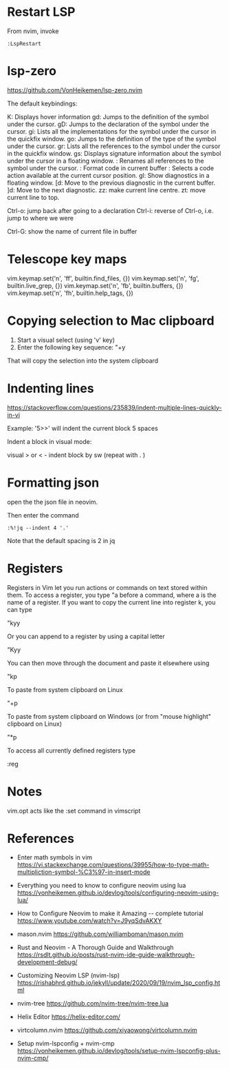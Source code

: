 # Restart LSP

From nvim, invoke
```
:LspRestart
```

# lsp-zero 

https://github.com/VonHeikemen/lsp-zero.nvim

The default keybindings:

K: Displays hover information
gd: Jumps to the definition of the symbol under the cursor.
gD: Jumps to the declaration of the symbol under the cursor.
gi: Lists all the implementations for the symbol under the cursor in the quickfix window.
go: Jumps to the definition of the type of the symbol under the cursor.
gr: Lists all the references to the symbol under the cursor in the quickfix window.
gs: Displays signature information about the symbol under the cursor in a floating window.
<F2>: Renames all references to the symbol under the cursor.
<F3>: Format code in current buffer
<F4>: Selects a code action available at the current cursor position.
gl: Show diagnostics in a floating window.
[d: Move to the previous diagnostic in the current buffer.
]d: Move to the next diagnostic.
zz: make current line centre.
zt: move current line to top.

Ctrl-o: jump back after going to a declaration
Ctrl-i: reverse of Ctrl-o, i.e. jump to where we were

Ctrl-G: show the name of current file in buffer

# Telescope key maps

vim.keymap.set('n', '<leader>ff', builtin.find_files, {})
vim.keymap.set('n', '<leader>fg', builtin.live_grep, {})
vim.keymap.set('n', '<leader>fb', builtin.buffers, {})
vim.keymap.set('n', '<leader>fh', builtin.help_tags, {})

# Copying selection to Mac clipboard

1. Start a visual select (using 'v' key)
2. Enter the following key sequence: "+y

That will copy the selection into the system clipboard

# Indenting lines

https://stackoverflow.com/questions/235839/indent-multiple-lines-quickly-in-vi

Example: '5>>' will indent the current block 5 spaces

Indent a block in visual mode:

visual > or <   - indent block by sw (repeat with . )

# Formatting json

open the the json file in neovim.

Then enter the command
```
:%!jq --indent 4 '.'
```

Note that the default spacing is 2 in jq

# Registers

Registers in Vim let you run actions or commands on text stored within them. 
To access a register, you type "a before a command, where a is the name of a register. 
If you want to copy the current line into register k, you can type

"kyy

Or you can append to a register by using a capital letter

"Kyy

You can then move through the document and paste it elsewhere using

"kp

To paste from system clipboard on Linux

"+p

To paste from system clipboard on Windows (or from "mouse highlight" clipboard on Linux)

"*p

To access all currently defined registers type

:reg

# Notes

vim.opt acts like the :set command in vimscript

# References

* Enter math symbols in vim
  https://vi.stackexchange.com/questions/39955/how-to-type-math-multipliction-symbol-%C3%97-in-insert-mode

* Everything you need to know to configure neovim using lua
  https://vonheikemen.github.io/devlog/tools/configuring-neovim-using-lua/

* How to Configure Neovim to make it Amazing -- complete tutorial 
  https://www.youtube.com/watch?v=J9yqSdvAKXY

* mason.nvim
  https://github.com/williamboman/mason.nvim

* Rust and Neovim - A Thorough Guide and Walkthrough
  https://rsdlt.github.io/posts/rust-nvim-ide-guide-walkthrough-development-debug/

* Customizing Neovim LSP (nvim-lsp)
  https://rishabhrd.github.io/jekyll/update/2020/09/19/nvim_lsp_config.html

* nvim-tree
  https://github.com/nvim-tree/nvim-tree.lua

* Helix Editor
  https://helix-editor.com/

* virtcolumn.nvim
  https://github.com/xiyaowong/virtcolumn.nvim

* Setup nvim-lspconfig + nvim-cmp
  https://vonheikemen.github.io/devlog/tools/setup-nvim-lspconfig-plus-nvim-cmp/

